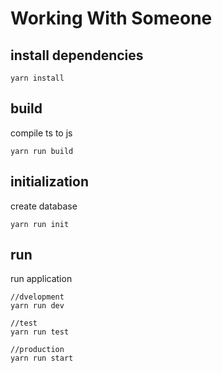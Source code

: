 # Working With Someone

## install dependencies

    yarn install

## build
compile ts to js

    yarn run build
    
## initialization
create database

    yarn run init

## run
run application

    //dvelopment 
    yarn run dev

    //test
    yarn run test

    //production
    yarn run start
